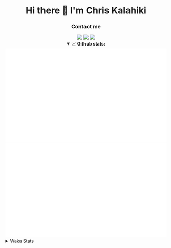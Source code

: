 <div align="center">
 <h1>Hi there 👋 I'm Chris Kalahiki</h1>
 <h3>Contact me</h3>
 <a href="mailto:chris.kalahiki@gmail.com"><img src="https://img.shields.io/badge/gmail-%23D14836.svg?&style=for-the-badge&logo=gmail&logoColor=white"/></a>
 <a href="https://twitter.com/ChrisKalahiki"><img src="https://img.shields.io/badge/twitter-%231DA1F2.svg?&style=for-the-badge&logo=twitter&logoColor=white"/></a>
 <a href="https://www.linkedin.com/in/ChrisKalahiki"><img src="https://img.shields.io/badge/linkedin-%230077B5.svg?&style=for-the-badge&logo=linkedin&logoColor=white"/></a>
<details open>
  <summary>📈 <b>Github stats:</b></summary>
  <img src="https://github.com/ChrisKalahiki/github-stats/blob/master/generated/overview.svg"/>
  <img src="https://github.com/ChrisKalahiki/github-stats/blob/master/generated/languages.svg"/>
</details>
</div>

<details>
  <summary>Waka Stats</summary>
<!--START_SECTION:waka-->
**🐱 My GitHub Data** 

> 🏆 7 Contributions in the Year 2022
 > 
> 📦 6.0 MB Used in GitHub's Storage 
 > 
> 💼 Opted to Hire
 > 
> 📜 27 Public Repositories 
 > 
> 🔑 22 Private Repositories  
 > 
**I'm an Early 🐤** 

```text
🌞 Morning    94 commits     ██████░░░░░░░░░░░░░░░░░░░   24.04% 
🌆 Daytime    116 commits    ███████░░░░░░░░░░░░░░░░░░   29.67% 
🌃 Evening    159 commits    ██████████░░░░░░░░░░░░░░░   40.66% 
🌙 Night      22 commits     █░░░░░░░░░░░░░░░░░░░░░░░░   5.63%

```
📅 **I'm Most Productive on Sunday** 

```text
Monday       50 commits     ███░░░░░░░░░░░░░░░░░░░░░░   12.79% 
Tuesday      42 commits     ██░░░░░░░░░░░░░░░░░░░░░░░   10.74% 
Wednesday    74 commits     ████░░░░░░░░░░░░░░░░░░░░░   18.93% 
Thursday     59 commits     ███░░░░░░░░░░░░░░░░░░░░░░   15.09% 
Friday       48 commits     ███░░░░░░░░░░░░░░░░░░░░░░   12.28% 
Saturday     14 commits     █░░░░░░░░░░░░░░░░░░░░░░░░   3.58% 
Sunday       104 commits    ██████░░░░░░░░░░░░░░░░░░░   26.6%

```


📊 **This Week I Spent My Time On** 

```text
⌚︎ Time Zone: America/Chicago

💬 Programming Languages: 
Python                   2 hrs 14 mins       ██████████████████░░░░░░░   73.8% 
Other                    33 mins             ████░░░░░░░░░░░░░░░░░░░░░   18.51% 
Text                     14 mins             ██░░░░░░░░░░░░░░░░░░░░░░░   7.69%

🔥 Editors: 
VS Code                  3 hrs 2 mins        █████████████████████████   100.0%

🐱‍💻 Projects: 
clemson-breast-cancer    2 hrs 44 mins       ██████████████████████░░░   90.14% 
adventofcode2021solutions15 mins             ██░░░░░░░░░░░░░░░░░░░░░░░   8.28% 
lime                     2 mins              ░░░░░░░░░░░░░░░░░░░░░░░░░   1.58% 
anime-recommendations    0 secs              ░░░░░░░░░░░░░░░░░░░░░░░░░   0.0%

💻 Operating System: 
Linux                    3 hrs 2 mins        █████████████████████████   100.0%

```

**I Mostly Code in Python** 

```text
Python                   13 repos            ██████░░░░░░░░░░░░░░░░░░░   27.08% 
C#                       10 repos            █████░░░░░░░░░░░░░░░░░░░░   20.83% 
Jupyter Notebook         10 repos            █████░░░░░░░░░░░░░░░░░░░░   20.83% 
JavaScript               4 repos             ██░░░░░░░░░░░░░░░░░░░░░░░   8.33% 
HTML                     2 repos             █░░░░░░░░░░░░░░░░░░░░░░░░   4.17%

```


**Timeline**

![Chart not found](https://raw.githubusercontent.com/ChrisKalahiki/ChrisKalahiki/main/charts/bar_graph.png) 


 Last Updated on 10/01/2022
<!--END_SECTION:waka-->
</details>

